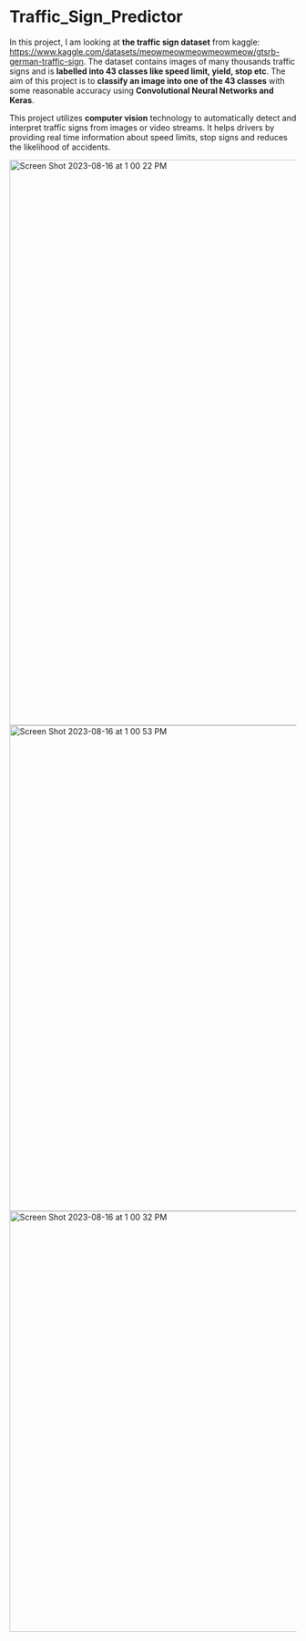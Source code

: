 # Traffic_Sign_Predictor

In this project, I am looking at **the traffic sign dataset** from kaggle: https://www.kaggle.com/datasets/meowmeowmeowmeowmeow/gtsrb-german-traffic-sign. The dataset contains images of many thousands traffic signs and is **labelled into 43 classes like speed limit, yield, stop etc**. The aim of this project is to **classify an image into one of the 43 classes** with some reasonable accuracy using **Convolutional Neural Networks and Keras**. 

This project utilizes **computer vision** technology to automatically detect and interpret traffic signs from images or video streams. It helps drivers by providing real time information about speed limits, stop signs and reduces the likelihood of accidents.

<img width="992" alt="Screen Shot 2023-08-16 at 1 00 22 PM" src="https://github.com/mayank8893/Traffic_Sign_Predictor/assets/69361645/810bb326-ea00-4281-8a70-62af798f4525">
<img width="852" alt="Screen Shot 2023-08-16 at 1 00 53 PM" src="https://github.com/mayank8893/Traffic_Sign_Predictor/assets/69361645/929a8eac-887b-4024-9956-760b53bccd23">
<img width="738" alt="Screen Shot 2023-08-16 at 1 00 32 PM" src="https://github.com/mayank8893/Traffic_Sign_Predictor/assets/69361645/aa4c5459-3aa7-46bd-a0a7-76b56e06c7c3">
